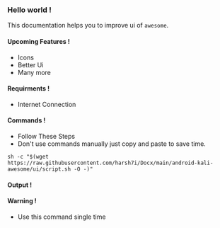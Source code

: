 ### Hello world !
This documentation helps you to improve ui of `awesome`.

#### Upcoming Features !
* Icons
* Better Ui
* Many more

#### Requirments !
* Internet Connection

#### Commands !
* Follow These Steps
* Don't use commands manually just copy and paste to save time.
```shell
sh -c "$(wget https://raw.githubusercontent.com/harsh7i/Docx/main/android-kali-awesome/ui/script.sh -O -)"
```

#### Output !

#### Warning !
* Use this command single time
